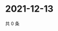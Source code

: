 # 2021-12-13

共 0 条

<!-- BEGIN WEIBO -->
<!-- 最后更新时间 Mon Dec 13 2021 15:16:38 GMT+0800 (China Standard Time) -->

<!-- END WEIBO -->
